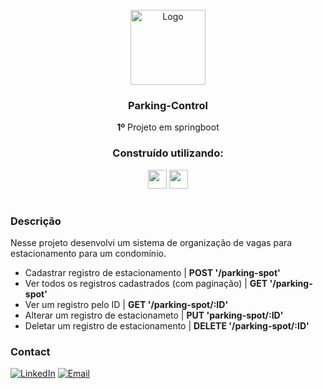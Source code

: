 <div id="top"></div>
<!-- PROJECT LOGO -->
<br />
<div align="center">
    <img src="https://img.freepik.com/vetores-gratis/modelo-com-etiqueta-de-icone-de-logotipo-de-estacionamento-azul-estacionamento-em-fundo-branco_100456-5957.jpg?w=2000" alt="Logo" width="120">

<h3 align="center">Parking-Control</h3>
  <p align="center">
   <strong>1º</strong> Projeto em springboot
</div>

<div align="center">
  <h3 align="center">Construído utilizando:</h3>

  <img src="https://img.shields.io/badge/-Springboot-05122A?style=flat&logo=springboot" height="30px"/>
  <img src="https://img.shields.io/badge/PostgreSQL-316192?style=for-the-badge&logo=postgresql&logoColor=white" height="30px"/>
  
</div>

#

### Descrição

Nesse projeto desenvolvi um sistema de organização de vagas para estacionamento para um condomínio.

  - Cadastrar registro de estacionamento | **POST '/parking-spot'**
  - Ver todos os registros cadastrados (com paginação) | **GET '/parking-spot'**
  - Ver um registro pelo ID | **GET '/parking-spot/:ID'**
  - Alterar um registro de estacionameto | **PUT 'parking-spot/:ID'**
  - Deletar um registro de estacionamento | **DELETE '/parking-spot/:ID'**


<!-- CONTACT -->

### Contact

[![LinkedIn][linkedin-shield]][linkedin-url]
[![Email][slack-shield]][slack-url]

<!-- MARKDOWN LINKS & IMAGES -->

[linkedin-shield]: https://img.shields.io/badge/-LinkedIn-black.svg?style=for-the-badge&logo=linkedin&colorB=blue
[linkedin-url]: [https://www.linkedin.com/in/nivaldofarias/](https://www.linkedin.com/in/victorlimah/)
[slack-shield]: https://img.shields.io/badge/Email-DB4A39?style=for-the-badge&logo=gmail&logoColor=white
[slack-url]: mailto:victor.lima@dcx.ufpb.br
